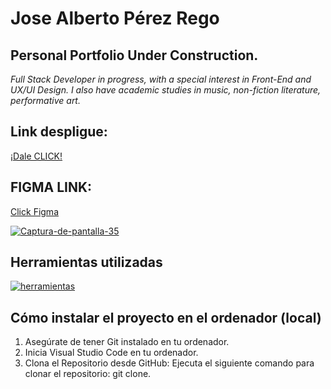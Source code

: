 # Jose Alberto Pérez Rego

## Personal Portfolio Under Construction.

_Full Stack Developer in progress, with a special interest in Front-End and UX/UI Design. I also have academic studies in music, non-fiction
literature, performative art._

## Link despligue:
[¡Dale CLICK!](https://josealbertoperezrego.github.io/portfolio/)

## FIGMA LINK:
[Click Figma](https://www.figma.com/file/ftS1vq3GA5CLjwcFtUn8vP/PERSONAL-PORTFOLIO?type=design&node-id=1%3A3&mode=design&t=7LCxEJbiczZG7p2H-1)

<a href="https://ibb.co/qCntj33"><img src="https://i.ibb.co/Qkc2Q33/Captura-de-pantalla-35.png" alt="Captura-de-pantalla-35" border="0"></a>

## Herramientas utilizadas

<a href="https://ibb.co/4WKD3py"><img src="https://i.ibb.co/sjbDzqS/herramientas.png" alt="herramientas" border="0"></a>

## Cómo instalar el proyecto en el ordenador (local)

1. Asegúrate de tener Git instalado en tu ordenador.
2. Inicia Visual Studio Code en tu ordenador. 
3. Clona el Repositorio desde GitHub:
Ejecuta el siguiente comando para clonar el repositorio:
git clone.

